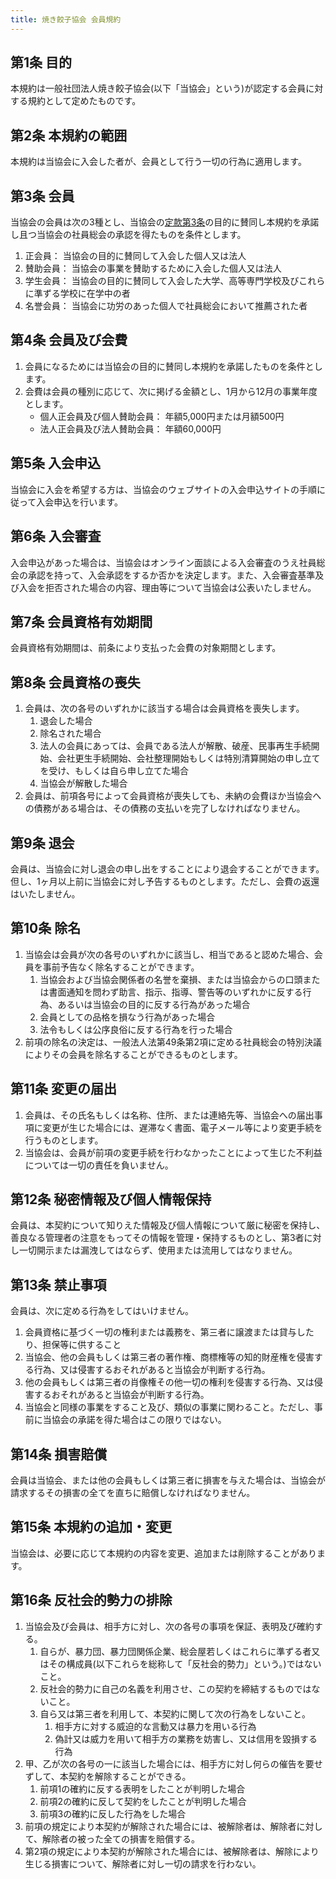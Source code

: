 ```yaml
---
title: 焼き餃子協会 会員規約
---
```


## 第1条 目的

本規約は一般社団法人焼き餃子協会(以下「当協会」という)が認定する会員に対する規約として定めたものです。

## 第2条 本規約の範囲

本規約は当協会に入会した者が、会員として行う一切の行為に適用します。

## 第3条 会員

当協会の会員は次の3種とし、当協会の[定款第3条](/statute/#第3条-目的)の目的に賛同し本規約を承諾し且つ当協会の社員総会の承認を得たものを条件とします。

1. 正会員： 当協会の目的に賛同して入会した個人又は法人
2. 賛助会員： 当協会の事業を賛助するために入会した個人又は法人
3. 学生会員： 当協会の目的に賛同して入会した大学、高等専門学校及びこれらに準ずる学校に在学中の者
4. 名誉会員： 当協会に功労のあった個人で社員総会において推薦された者

## 第4条 会員及び会費

1. 会員になるためには当協会の目的に賛同し本規約を承諾したものを条件とします。
2. 会費は会員の種別に応じて、次に掲げる金額とし、1月から12月の事業年度とします。
    - 個人正会員及び個人賛助会員： 年額5,000円または月額500円
    - 法人正会員及び法人賛助会員： 年額60,000円
    
## 第5条 入会申込

当協会に入会を希望する方は、当協会のウェブサイトの入会申込サイトの手順に従って入会申込を行います。

## 第6条 入会審査

入会申込があった場合は、当協会はオンライン面談による入会審査のうえ社員総会の承認を持って、入会承認をするか否かを決定します。また、入会審査基準及び入会を拒否された場合の内容、理由等について当協会は公表いたしません。

## 第7条 会員資格有効期間

会員資格有効期間は、前条により支払った会費の対象期間とします。

## 第8条 会員資格の喪失

1. 会員は、次の各号のいずれかに該当する場合は会員資格を喪失します。
    1. 退会した場合
    2. 除名された場合
    3. 法人の会員にあっては、会員である法人が解散、破産、民事再生手続開始、会社更生手続開始、会社整理開始もしくは特別清算開始の申し立てを受け、もしくは自ら申し立てた場合
    4. 当協会が解散した場合
2. 会員は、前項各号によって会員資格が喪失しても、未納の会費ほか当協会への債務がある場合は、その債務の支払いを完了しなければなりません。

## 第9条 退会

会員は、当協会に対し退会の申し出をすることにより退会することができます。但し、1ヶ月以上前に当協会に対し予告するものとします。ただし、会費の返還はいたしません。

## 第10条 除名

1. 当協会は会員が次の各号のいずれかに該当し、相当であると認めた場合、会員を事前予告なく除名することができます。
    1. 当協会および当協会関係者の名誉を棄損、または当協会からの口頭または書面通知を問わず助言、指示、指導、警告等のいずれかに反する行為、あるいは当協会の目的に反する行為があった場合
    2. 会員としての品格を損なう行為があった場合
    3. 法令もしくは公序良俗に反する行為を行った場合
2. 前項の除名の決定は、一般法人法第49条第2項に定める社員総会の特別決議によりその会員を除名することができるものとします。

## 第11条 変更の届出

1. 会員は、その氏名もしくは名称、住所、または連絡先等、当協会への届出事項に変更が生じた場合には、遅滞なく書面、電子メール等により変更手続を行うものとします。
2. 当協会は、会員が前項の変更手続を行わなかったことによって生じた不利益については一切の責任を負いません。

## 第12条 秘密情報及び個人情報保持

会員は、本契約について知りえた情報及び個人情報について厳に秘密を保持し、善良なる管理者の注意をもってその情報を管理・保持するものとし、第3者に対し一切開示または漏洩してはならず、使用または流用してはなりません。

## 第13条 禁止事項

会員は、次に定める行為をしてはいけません。

1. 会員資格に基づく一切の権利または義務を、第三者に譲渡または貸与したり、担保等に供すること
2. 当協会、他の会員もしくは第三者の著作権、商標権等の知的財産権を侵害する行為、又は侵害するおそれがあると当協会が判断する行為。
3. 他の会員もしくは第三者の肖像権その他一切の権利を侵害する行為、又は侵害するおそれがあると当協会が判断する行為。
4. 当協会と同様の事業をすること及び、類似の事業に関わること。ただし、事前に当協会の承諾を得た場合はこの限りではない。

## 第14条 損害賠償

会員は当協会、または他の会員もしくは第三者に損害を与えた場合は、当協会が請求するその損害の全てを直ちに賠償しなければなりません。

## 第15条 本規約の追加・変更

当協会は、必要に応じて本規約の内容を変更、追加または削除することがあります。

## 第16条 反社会的勢力の排除
1. 当協会及び会員は、相手方に対し、次の各号の事項を保証、表明及び確約する。
    1. 自らが、暴力団、暴力団関係企業、総会屋若しくはこれらに準ずる者又はその構成員(以下これらを総称して「反社会的勢力」という。)ではないこと。
    2. 反社会的勢力に自己の名義を利用させ、この契約を締結するものではないこと。
    3. 自ら又は第三者を利用して、本契約に関して次の行為をしないこと。
        1. 相手方に対する威迫的な言動又は暴力を用いる行為
        2. 偽計又は威力を用いて相手方の業務を妨害し、又は信用を毀損する行為
2. 甲、乙が次の各号の一に該当した場合には、相手方に対し何らの催告を要せずして、本契約を解除することができる。
    1. 前項1の確約に反する表明をしたことが判明した場合
    2. 前項2の確約に反して契約をしたことが判明した場合
    3. 前項3の確約に反した行為をした場合
3. 前項の規定により本契約が解除された場合には、被解除者は、解除者に対して、解除者の被った全ての損害を賠償する。
4. 第2項の規定により本契約が解除された場合には、被解除者は、解除により生じる損害について、解除者に対し一切の請求を行わない。

